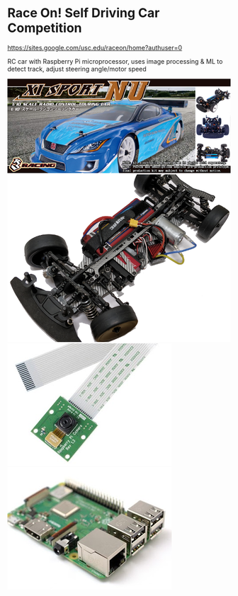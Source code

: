 # Race On! Self Driving Car Competition
https://sites.google.com/usc.edu/raceon/home?authuser=0

RC car with Raspberry Pi microprocessor, uses image processing & ML to detect track, adjust steering angle/motor speed 

<img src="/img/sakura.jpg" alt="Sakura"/>
<img src="/img/car.png" alt="Car"/>
<img src="/img/picamera.jpg" alt="Camera"/> <img src="/img/pi.jpg" alt="Pi"/>
